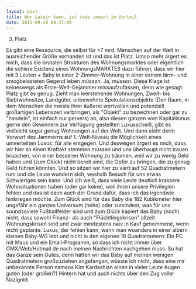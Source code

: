 ```yaml
---
layout: post
title: Wer Latein kann, ist (wie immer) im Vorteil
date: 2015-09-18 08:37:00
---
```


3. Platz<br>

Es gibt eine Ressource, die selbst für >7 mrd. Menschen auf der Welt in ausreichender Größe vorhanden ist und das ist Platz. Umso mehr ärgert es mich, dass die brutalen Strukturen des Wohnungsmarktes oder eigentlich die schiere Existenz eines WohnungsMARKTES dazu führen, dass wir hier mit 3 Leuten + Baby in einer 2-Zimmer-Wohnung in einer extrem lärm- und smogbelasteten Gegend leben *müssen*. Ja, *müssen*. Diese Klage ist keineswegs als Erste-Welt-Gejammer missaufzufassen, denn wie gesagt: Platz gibt es genug. Zieht man leerstehende Wohnungen, Zweit- bis Siebtwohnsitze, Landgüter, unbewohnte Spekulationsobjekte (Den Raum, in dem Menschen die meiste ihrer äußerst wertvollen und potenziell großartigen Lebenszeit verbringen, als "Objekt" zu bezeichnen oder gar zu "handeln", ist einfach nur pervers) ab, also diesen ganzen vom Kapitalismus gerne den Gewinnern zur Verfügung gestellten Luxusscheiß, gibt es vielleicht sogar genug Wohnungen auf der Welt. Und dann steht derm Vorwurf des Jammerns auf 1.-Welt-Niveau die Möglichkeit eines umverteilten Luxus' für alle entgegen. Und deswegen ärgert es mich, dass wir hier so einen Kraftakt stemmen müssen und uns überhaupt nicht trauen bruachen, von einer besseren Wohnung zu träumen, weil wir zu wenig Geld haben und (zum Glück) nicht bereit sind, die Opfer zu bringen, die zu genug Geld führen könnten. Und so sitzen wir hier zu viert auf 52 Quadratmetern rum und die Leute wundern sich, weshalb Besuch für uns etwas Schwieriges sein kann. Und ich weiß, dass viele Leute deutlich krassere Wohnsituationen haben (oder gar keine), weil ihnen unsere Privilegien fehlen und das ist dann auch der Grund dafür, dass ich das irgendwie hinkriegen möchte. Zum Glück sind für das Baby die 182 Kubikmeter hier ungefähr ein ganzes Universum (hehe) oder zumindest, was für uns soundsoviele Fußballfelder sind und zum Glück kapiert das Baby (noch) nicht, dass sowohl Finanz- als auch "Flüchtlingskrisen" allzeit Wohnungskrisen sind und zwar mindestens naiv in Kauf genommene, wenn nicht geplante. Luxus, der fehlen kann, wenn man woanders in einer albern kleinen Baby-WG lebt und nicht in den eigenen 18 Quadratmetern: Ein PC mit Maus und ein Email-Programm, so dass ich nicht immer über GMX/Web/Hotmail.de nach meinen Nachrichten nachgehen muss. So hat das Ganze sein Gutes, denn hätten wir das Baby auf meinen wenigen Quadratmetern großzuziehen angefangen, wüsste ich nicht, dass eine mir unbekannte Person namens Kim Kardashian einen in vieler Leute Augen guten (oder großen?) Hintern hat und auch nichts über den Zug voller Nazigold.  
